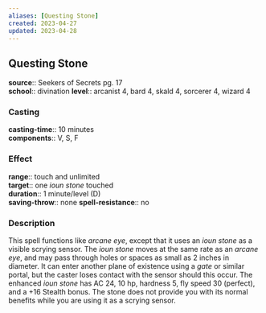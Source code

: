 ```yaml
---
aliases: [Questing Stone]
created: 2023-04-27
updated: 2023-04-28
---
```


## Questing Stone

**source**:: Seekers of Secrets pg. 17  
**school**:: divination
**level**:: arcanist 4, bard 4, skald 4, sorcerer 4, wizard 4

### Casting

**casting-time**:: 10 minutes  
**components**:: V, S, F

### Effect

**range**:: touch and unlimited  
**target**:: one *ioun stone* touched  
**duration**:: 1 minute/level (D)  
**saving-throw**:: none
**spell-resistance**:: no

### Description

This spell functions like *arcane eye*, except that it uses an *ioun stone* as a visible scrying sensor. The *ioun stone* moves at the same rate as an *arcane eye*, and may pass through holes or spaces as small as 2 inches in diameter. It can enter another plane of existence using a *gate* or similar portal, but the caster loses contact with the sensor should this occur. The enhanced *ioun stone* has AC 24, 10 hp, hardness 5, fly speed 30 (perfect), and a +16 Stealth bonus. The stone does not provide you with its normal benefits while you are using it as a scrying sensor.
